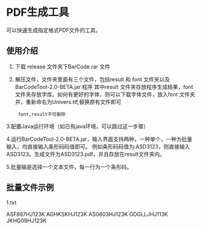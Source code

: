PDF生成工具
================================================================================

可以快速生成指定格式PDF文件的工具。

使用介绍
--------------------------------------------------------------------------------

1. 下载 release 文件夹下BarCode.rar 文件
    

2. 解压文件，文件夹里面有三个文件，包括result 和 font 文件夹以及BarCodeTool-2.0-BETA.jar 程序
其中result 文件夹存放程序生成结果，font文件夹存放字库。如何有更好的字体，则可以下载字体文件，放入font
文件夹并，重新命名为Univers.ttf,替换原有文件即可

        font,result不可删除    
   
    
3.配置Java运行环境（如已有java环境，可以跳过这一步骤）
    
4.运行BarCodeTool-2.0-BETA.jar，输入界面支持两种，一种单个，一种为批量输入，均直接输入条形码码值即可。
例如条形码码值为:ASD3123，则直接输入ASD3123。生成文件为ASD3123.pdf，并且存放在result文件夹内。
    
5.批量输是选择一个文本文件，每一行为一个条形码。


批量文件示例
--------------------------------------------------------------------------------

1.txt

ASF897HJ123K
AGHKSKHJ123K
AS0803HJ123K
GDGLLJHJ113K
JKHG09HJ123K
    
    
   

